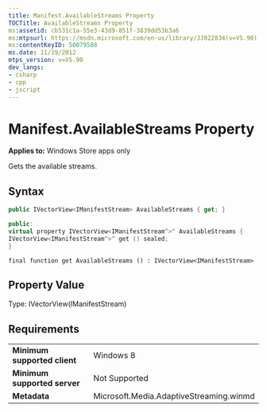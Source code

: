 ```yaml
---
title: Manifest.AvailableStreams Property
TOCTitle: AvailableStreams Property
ms:assetid: cb531c1a-55e3-43d9-851f-3839dd53b3a6
ms:mtpsurl: https://msdn.microsoft.com/en-us/library/JJ822834(v=VS.90)
ms:contentKeyID: 50079588
ms.date: 11/19/2012
mtps_version: v=VS.90
dev_langs:
- csharp
- cpp
- jscript
---
```


# Manifest.AvailableStreams Property

**Applies to:** Windows Store apps only

Gets the available streams.

## Syntax

```csharp
public IVectorView<IManifestStream> AvailableStreams { get; }
```

```cpp
public:
virtual property IVectorView<IManifestStream^>^ AvailableStreams {
IVectorView<IManifestStream^>^ get () sealed;
}
```

```jscript
final function get AvailableStreams () : IVectorView<IManifestStream>
```

## Property Value

Type: IVectorView(IManifestStream)

## Requirements

|||
|--- |--- |
|**Minimum supported client**|Windows 8|
|**Minimum supported server**|Not Supported|
|**Metadata**|Microsoft.Media.AdaptiveStreaming.winmd|

